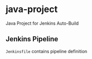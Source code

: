 # java-project
Java Project for Jenkins Auto-Build

## Jenkins Pipeline ##
`Jenkinsfile` contains pipeline definition
